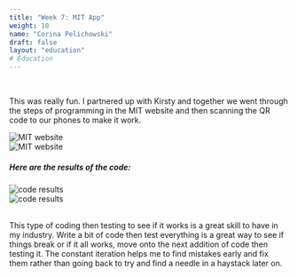 ```yaml
---
title: "Week 7: MIT App"
weight: 10
name: "Corina Pelichowski"
draft: false
layout: "education"
# Education
---
```

<div class="container">
  <br>
  <p>
    This was really fun. I partnered up with Kirsty and together we went through the steps of programming in the MIT website and then scanning the QR code to our phones to make it work.
  </p>
  <!--IMAGE-->
  <div class="row">
    <div class="col">
      <img src="/img/master_of_design/masters_edt/edt_7_1.jpg" alt="MIT website">
    </div>
    <div class="col">
      <img src="/img/master_of_design/masters_edt/edt_7_2.jpg" alt="MIT website">
    </div>
  </div>
  <!--/IMAGE-->
  <h5>
    Here are the results of the code:
  </h5>
   <!--IMAGE-->
  <div class="row">
    <div class="col">
      <img src="/img/master_of_design/masters_edt/edt_7_4.jpg" alt="code results">
    </div>
    <div class="col">
      <img src="/img/master_of_design/masters_edt/edt_7_5.jpg" alt="code results">
    </div>
  </div>
  <!--/IMAGE-->
  <br>
  <p>
    This type of coding then testing to see if it works is a great skill to have in my industry. Write a bit of code then test everything is a great way to see if things break or if it all works, move onto the next addition of code then testing it. The constant iteration helps me to find mistakes early and fix them rather than going back to try and find a needle in a haystack later on.
  </p>
</div>
